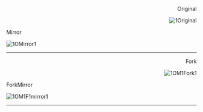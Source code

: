 
 <div markdown='1' align='right'>

Original

![1Original](/storage/emulated/0/DCIM/Camera/IMG_20201027_152154266.jpg)

</div>

Mirror

![1OMirror1](/storage/emulated/0/DCIM/Camera/IMG_20201027_152214339.jpg)

---
 <div markdown='1' align='right'>
 
 Fork
 
![1OM1Fork1](/storage/emulated/0/DCIM/Camera/IMG_20201027_152244803.jpg)

</div>

ForkMirror

![1OM1F1mirror1](/storage/emulated/0/DCIM/Camera/IMG_20201027_152307664.jpg)

---

 <div markdown='1' align='right'>
 
 
 
 </div>
